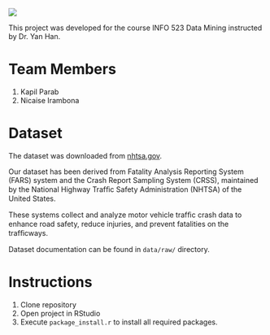 <img style="display: block; margin-left: auto;
margin-right: auto;" src="https://phoenixmed.arizona.edu/sites/default/files/campus/marcomm/brand/master-logo/2-ua-horizontal/ua_horiz_rgb_4.png"></img>

This project was developed for the course INFO 523 Data Mining instructed by Dr. Yan Han.

# Team Members
1. Kapil Parab
2. Nicaise Irambona

# Dataset

The dataset was downloaded from [nhtsa.gov](https://www.nhtsa.gov/research-data/fatality-analysis-reporting-system-fars).

Our dataset has been derived from Fatality Analysis Reporting System (FARS) system and the Crash Report Sampling System (CRSS), maintained by the National Highway Trafﬁc Safety Administration (NHTSA) of the United States.

These systems collect and analyze motor vehicle trafﬁc crash data to enhance road safety, reduce injuries, and prevent fatalities on the trafﬁcways.

Dataset documentation can be found in ```data/raw/``` directory.

# Instructions

1. Clone repository
2. Open project in RStudio
3. Execute ```package_install.r``` to install all required packages.
